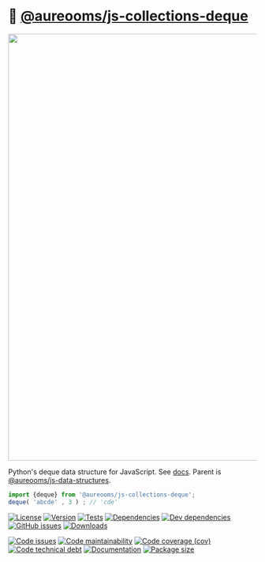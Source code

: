 :snake: [@aureooms/js-collections-deque](https://make-github-pseudonymous-again.github.io/js-collections-deque)
==

<img src="https://wallazee.global.ssl.fastly.net/images/variant/20130718-89a718ff85be19c11c3b23029d6df275c65dd9a127126bc96e1924b-1024.png" width="864">

Python's deque data structure for JavaScript.
See [docs](https://make-github-pseudonymous-again.github.io/js-collections-deque).
Parent is [@aureooms/js-data-structures](https://github.com/aureooms/js-data-structures).

```js
import {deque} from '@aureooms/js-collections-deque';
deque( 'abcde' , 3 ) ; // 'cde'
```

[![License](https://img.shields.io/github/license/aureooms/js-collections-deque.svg)](https://raw.githubusercontent.com/aureooms/js-collections-deque/main/LICENSE)
[![Version](https://img.shields.io/npm/v/@aureooms/js-collections-deque.svg)](https://www.npmjs.org/package/@aureooms/js-collections-deque)
[![Tests](https://img.shields.io/github/workflow/status/aureooms/js-collections-deque/ci:test?event=push&label=tests)](https://github.com/aureooms/js-collections-deque/actions/workflows/ci:test.yml?query=branch:main)
[![Dependencies](https://img.shields.io/david/aureooms/js-collections-deque.svg)](https://david-dm.org/aureooms/js-collections-deque)
[![Dev dependencies](https://img.shields.io/david/dev/aureooms/js-collections-deque.svg)](https://david-dm.org/aureooms/js-collections-deque?type=dev)
[![GitHub issues](https://img.shields.io/github/issues/aureooms/js-collections-deque.svg)](https://github.com/aureooms/js-collections-deque/issues)
[![Downloads](https://img.shields.io/npm/dm/@aureooms/js-collections-deque.svg)](https://www.npmjs.org/package/@aureooms/js-collections-deque)

[![Code issues](https://img.shields.io/codeclimate/issues/aureooms/js-collections-deque.svg)](https://codeclimate.com/github/aureooms/js-collections-deque/issues)
[![Code maintainability](https://img.shields.io/codeclimate/maintainability/aureooms/js-collections-deque.svg)](https://codeclimate.com/github/aureooms/js-collections-deque/trends/churn)
[![Code coverage (cov)](https://img.shields.io/codecov/c/gh/aureooms/js-collections-deque/main.svg)](https://codecov.io/gh/aureooms/js-collections-deque)
[![Code technical debt](https://img.shields.io/codeclimate/tech-debt/aureooms/js-collections-deque.svg)](https://codeclimate.com/github/aureooms/js-collections-deque/trends/technical_debt)
[![Documentation](https://make-github-pseudonymous-again.github.io/js-collections-deque/badge.svg)](https://make-github-pseudonymous-again.github.io/js-collections-deque/source.html)
[![Package size](https://img.shields.io/bundlephobia/minzip/@aureooms/js-collections-deque)](https://bundlephobia.com/result?p=@aureooms/js-collections-deque)
